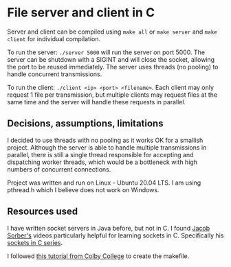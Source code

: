 # File server and client in C
Server and client can be compiled using `make all` or `make server` and `make client` for individual
compilation.

To run the server: `./server 5000` will run the server on port 5000. The server can be shutdown with
a SIGINT and will close the socket, allowing the port to be reused immediately. The server uses
threads (no pooling) to handle concurrent transmissions.

To run the client: `./client <ip> <port> <filename>`. Each client may only request 1 file per transmission, but multiple clients may request files at the same time and the server will handle these requests in parallel.


## Decisions, assumptions, limitations
I decided to use threads with no pooling as it works OK for a smallish project.
Although the server is able to handle multiple transmissions in parallel, there is still
a single thread responsible for accepting and dispatching worker threads, which
would be a bottleneck with high numbers of concurrent connections.

Project was written and run on Linux - Ubuntu 20.04 LTS. I am using pthread.h which I believe does not
work on Windows.

## Resources used
I have written socket servers in Java before, but not in C. I found [Jacob Sorber's](https://www.youtube.com/@JacobSorber) videos particularly helpful for learning sockets in C. Specifically his [sockets in C series](https://www.youtube.com/playlist?list=PL9IEJIKnBJjH_zM5LnovnoaKlXML5qh17).

I followed [this tutorial from Colby College](https://www.cs.colby.edu/maxwell/courses/tutorials/maketutor/) to create the makefile.
